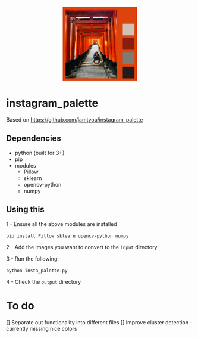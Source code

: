 <p align="center">
  <img src="example.png" height="200" />
</p>

# instagram_palette

Based on <https://github.com/jamtyou/instagram_palette>

## Dependencies

- python (built for 3+)
- pip
- modules
  - Pillow
  - sklearn
  - opencv-python
  - numpy

## Using this

1 - Ensure all the above modules are installed

`pip install Pillow sklearn opencv-python numpy`

2 - Add the images you want to convert to the `input` directory

3 - Run the following:

`python insta_palette.py`

4 - Check the `output` directory

# To do

[] Separate out functionality into different files
[] Improve cluster detection - currently missing nice colors